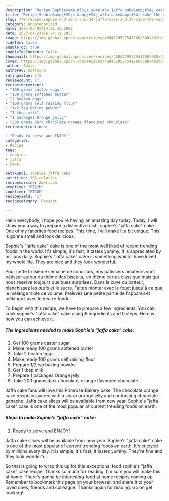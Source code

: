 ```yaml
---
description: "Recipe Sophie&amp;#39;s &amp;#34;jaffa cake&amp;#34; cake the Very Delicious"
title: "Recipe Sophie&amp;#39;s &amp;#34;jaffa cake&amp;#34; cake the Very Delicious"
slug: 779-recipe-sophie-and-39-s-and-34-jaffa-cake-and-34-cake-the-very-delicious
category: Uncategorized
date: 2023-05-05T14:51:55.299Z
date: 2023-04-21T16:24:11.295Z
image: https://img-global.cpcdn.com/recipes/4684329527541760/680x482cq70/sophies-jaffa-cake-cake-recipe-main-photo.jpg
hideToc: false
enableToc: true
enableTocContent: false
thumbnail: https://img-global.cpcdn.com/recipes/4684329527541760/680x482cq70/sophies-jaffa-cake-cake-recipe-main-photo.jpg
cover: https://img-global.cpcdn.com/recipes/4684329527541760/680x482cq70/sophies-jaffa-cake-cake-recipe-main-photo.jpg
author: Admin
authorAv: notfound
ratingvalue: 3.8
reviewcount: 17
recipeingredient:
- "100 grams caster sugar"
- "100 grams softened butter"
- "2 beaten eggs"
- "100 grams self raising flour"
- "1/2 tsp baking powder"
- "1 tbsp milk"
- "1 packages Orange jelly"
- "200 grams dark chocolate orange flavoured chocolate"
recipeinstructions:

- "Ready to serve and ENJOY!"
categories:
- Recipe
tags:
- sophies
- jaffa
- cake

katakunci: sophies jaffa cake 
nutrition: 166 calories
recipecuisine: American
preptime: "PT22M"
cooktime: "PT38M"
recipeyield: "1"
recipecategory: Dessert

---
```



Hello everybody, I hope you're having an amazing day today. Today, I will show you a way to prepare a distinctive dish, sophie&#39;s &#34;jaffa cake&#34; cake. One of my favorites food recipes. This time, I will make it a bit unique. This is gonna smell and look delicious.

Sophie&#39;s &#34;jaffa cake&#34; cake is one of the most well liked of recent trending foods in the world. It's simple, it's fast, it tastes yummy. It is appreciated by millions daily. Sophie&#39;s &#34;jaffa cake&#34; cake is something which I have loved my whole life. They are nice and they look wonderful.

Pour cette troisième semaine de concours, nos pâtissiers amateurs vont pâtisser autour du thème des biscuits, un thème certes classique mais qui nous réserve toujours quelques surprises. Dans la cuve du batteur, blanchissez les œufs et le sucre. Faites monter avec le fouet jusqu&#39;à ce que le mélange triple de volume. Prélevez une petite partie de l&#39;appareil et mélangez avec le beurre fondu.


To begin with this recipe, we have to prepare a few ingredients. You can cook sophie&#39;s &#34;jaffa cake&#34; cake using 8 ingredients and 0 steps. Here is how you can achieve it.

<!--inarticleads1-->

##### The ingredients needed to make Sophie&#39;s &#34;jaffa cake&#34; cake:

1. Get 100 grams caster sugar
1. Make ready 100 grams softened butter
1. Take 2 beaten eggs
1. Make ready 100 grams self raising flour
1. Prepare 1/2 tsp baking powder
1. Get 1 tbsp milk
1. Prepare 1 packages Orange jelly
1. Take 200 grams dark chocolate, orange flavoured chocolate


Jaffa cake fans will love this Primrose Bakery bake. The chocolate orange cake recipe is layered with a sharp orange jelly and contrasting chocolate ganache. Jaffa cake slices will be available from new year. Sophie&#39;s &#34;jaffa cake&#34; cake is one of the most popular of current trending foods on earth. 

<!--inarticleads2-->

##### Steps to make Sophie&#39;s &#34;jaffa cake&#34; cake:


1. Ready to serve and ENJOY!

Jaffa cake slices will be available from new year. Sophie&#39;s &#34;jaffa cake&#34; cake is one of the most popular of current trending foods on earth. It&#39;s enjoyed by millions every day. It is simple, it&#39;s fast, it tastes yummy. They&#39;re fine and they look wonderful. 

So that is going to wrap this up for this exceptional food sophie&#39;s &#34;jaffa cake&#34; cake recipe. Thanks so much for reading. I'm sure you will make this at home. There's gonna be interesting food at home recipes coming up. Remember to bookmark this page on your browser, and share it to your loved ones, friends and colleague. Thanks again for reading. Go on get cooking!
